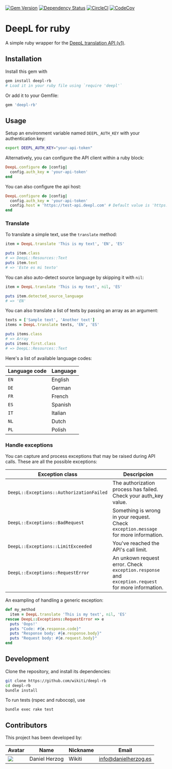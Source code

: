 [![Gem Version](https://badge.fury.io/rb/deepl-rb.svg)](https://badge.fury.io/rb/deepl-rb) [![Dependency Status](https://gemnasium.com/badges/github.com/wikiti/deepl-rb.svg)](https://gemnasium.com/github.com/wikiti/deepl-rb) [![CircleCI](https://circleci.com/gh/wikiti/deepl-rb.svg?style=shield)](https://circleci.com/gh/wikiti/deepl-rb) [![CodeCov](https://codecov.io/gh/wikiti/deepl-rb/branch/master/graph/badge.svg?token=SHLgQNlZ4o)](https://codecov.io/gh/wikiti/deepl-rb)

# DeepL for ruby

A simple ruby wrapper for the [DeepL translation API (v1)](https://www.deepl.com/docs/api-reference.html).

## Installation

Install this gem with

```sh
gem install deepl-rb
# Load it in your ruby file using `require 'deepl'`
```

Or add it to your Gemfile:

```rb
gem 'deepl-rb'
```

## Usage

Setup an environment variable named `DEEPL_AUTH_KEY` with your authentication key:

```sh
export DEEPL_AUTH_KEY="your-api-token"
```

Alternatively, you can configure the API client within a ruby block:

```rb
DeepL.configure do |config|
  config.auth_key = 'your-api-token'
end
```

You can also configure the api host:

```rb
DeepL.configure do |config|
  config.auth_key = 'your-api-token'
  config.host = 'https://test-api.deepl.com' # Default value is 'https://api.deepl.com'
end
```

### Translate

To translate a simple text, use the `translate` method:

```rb
item = DeepL.translate 'This is my text', 'EN', 'ES'

puts item.class
# => DeepL::Resources::Text
puts item.text
# => 'Este es mi texto'
```

You can also auto-detect source language by skipping it with `nil`:

```rb
item = DeepL.translate 'This is my text', nil, 'ES'

puts item.detected_source_language
# => 'EN'
```

You can also translate a list of texts by passing an array as an argument:

```rb
texts = ['Sample text', 'Another text']
items = DeepL.translate texts, 'EN', 'ES'

puts items.class
# => Array
puts items.first.class
# => DeepL::Resources::Text
```

Here's a list of available language codes:

| Language code   | Language
| --------------- | ---------------
| `EN`            | English
| `DE`            | German
| `FR`            | French
| `ES`            | Spanish
| `IT`            | Italian
| `NL`            | Dutch
| `PL`            | Polish

### Handle exceptions

You can capture and process exceptions that may be raised during API calls. These are all the possible exceptions:

| Exception class | Descripcion |
| --------------- | ----------- |
| `DeepL::Exceptions::AuthorizationFailed` | The authorization process has failed. Check your auth_key value. |
| `DeepL::Exceptions::BadRequest` | Something is wrong in your request. Check `exception.message` for more information. |
| `DeepL::Exceptions::LimitExceeded` | You've reached the API's call limit. |
| `DeepL::Exceptions::RequestError` | An unkown request error. Check `exception.response` and `exception.request` for more information. |

An exampling of handling a generic exception:

```rb
def my_method
  item = DeepL.translate 'This is my text', nil, 'ES'
rescue DeepL::Exceptions::RequestError => e
  puts 'Oops!'
  puts "Code: #{e.response.code}"
  puts "Response body: #{e.response.body}"
  puts "Request body: #{e.request.body}"
end

```

## Development

Clone the repository, and install its dependencies:

```sh
git clone https://github.com/wikiti/deepl-rb
cd deepl-rb
bundle install
```

To run tests (rspec and rubocop), use

```
bundle exec rake test
```

## Contributors

This project has been developed by:

| Avatar | Name | Nickname | Email |
| ------ | ---- | -------- | ----- |
| ![](http://www.gravatar.com/avatar/2ae6d81e0605177ba9e17b19f54e6b6c.jpg?s=64)  | Daniel Herzog | Wikiti | [info@danielherzog.es](mailto:info@danielherzog.es)
